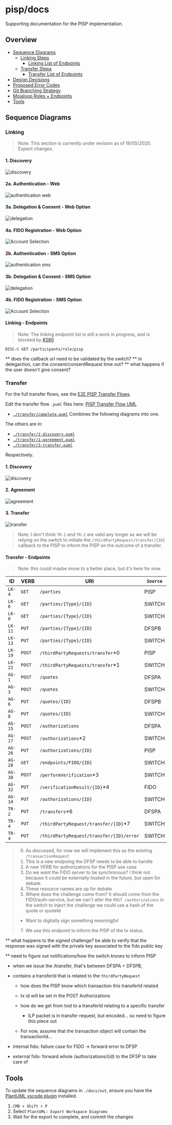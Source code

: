 # pisp/docs

Supporting documentation for the PISP implementation.

## Overview
- [Sequence Diagrams](#sequence-diagrams)
  - [Linking Steps](#linking)
      - [Linking List of Endpoints](#linking---endpoints)
  - [Transfer Steps](#transfer)
    - [Transfer List of Endpoints](#transfer---endpoints)
- [Design Decisions](./design-decisions/README.md)
- [Proposed Error Codes](./error_codes.md)
- [Git Branching Strategy](./git_branching.md)
- [Mojaloop Roles + Endpoints](./roles_and_endpoints.md)
- [Tools](#tools)

## Sequence Diagrams

### Linking

> Note: This section is currently under revision as of 19/05/2020. Expect changes.

#### 1. Discovery
![discovery](./out/linking/1-discovery/PISP%20Linking%20%20Discovery.png)

#### 2a. Authentication - Web
![authentication web](./out/linking/2a-authentication-web/PISP%20Linking%20%20Authentication.png)

#### 3a. Delegation & Consent - Web Option
![delegation](./out/linking/3a-delegation-web/PISP%20Linking%20%20Delegation%20+%20Consent.png)

#### 4a. FIDO Registration - Web Option
![Account Selection](./out/linking/4a-fido-registration-web/PISP%20Linking%20%20Fido%20Enrolment.png)

#### 2b. Authentication - SMS Option
![authentication sms](./out/linking/2b-authentication-sms/PISP%20Linking%20%20Authentication.png)

#### 3b. Delegation & Consent - SMS Option
![delegation](./out/linking/3b-delegation-sms/PISP%20Linking%20%20Delegation%20+%20Consent.png)

#### 4b. FIDO Registration - SMS Option
![Account Selection](./out/linking/4b-fido-registration-sms/PISP%20Linking%20%20Fido%20Enrolment.png)


#### Linking - Endpoints 

> Note: The linking endpoint list is still a work in progress, and is blocked by [#280](https://app.zenhub.com/workspaces/pisp-5e8457b05580fb04a7fd4878/issues/mojaloop/mojaloop/280)

`DISC-C GET /participants/role/pisp`

** does the callback url need to be validated by the switch?
** in delegaction, can the consent/consentRequest time out? 
** what happens if the user doesn't give consent?


### Transfer

For the full transfer flows, see the [E2E PISP Transfer Flows](./out/transfer/complete/PISP%20transfer.png).

Edit the transfer flow `.puml` files here: [PISP Transfer Flow UML](./transfer)
- [`./transfer/complete.puml`](./transfer/complete.puml) Combines the following diagrams into one.

The others are in:
- [`./transfer/1-discovery.puml`](./transfer/1-discovery.puml)
- [`./transfer/1-agreement.puml`](./transfer/1-agreement.puml)
- [`./transfer/3-transfer.puml`](./transfer/3-transfer.puml)

Respectively.


#### 1. Discovery
![discovery](./out/transfer/1-discovery/PISP%20Transfer.png)

#### 2. Agreement

![agreement](./out/transfer/2-agreement/PISP%20Transfer.png)

#### 3. Transfer

![transfer](./out/transfer/3-transfer/PISP%20Transfer.png)

> Note: I don't think `TR-1` and `TR-2` are valid any longer as we will be relying on the switch to initiate the `/thirdPartyRequest/transfer/{ID}` callback to the PISP to inform the PISP on the outcome of a transfer.


#### Transfer - Endpoints 
> Note: this could maybe move to a better place, but it's here for now.

| ID      | VERB              | URI                                       | `Source` | `Destination`  |
| ------- | ----------------- | ----------------------------------------- | ---- | --- |
| `LK-4`  | `GET`             | `/parties`                                | PISP   | SWITCH |
| `LK-6`  | `GET`             | `/parties/{Type}/{ID}`                    | SWITCH | ALS    |
| `LK-8`  | `GET`             | `/parties/{Type}/{ID}`                    | SWITCH | DFSPB  |
| `LK-11` | `PUT`             | `/parties/{Type}/{ID}`                    | DFSPB  | SWITCH |
| `LK-13` | `PUT`             | `/parties/{Type}/{ID}`                    | SWITCH | PISP   |
| `LK-19` | `POST`            | `/thirdPartyRequests/transfer`*0          | PISP   | SWITCH |
| `LK-22` | `POST`            | `/thirdPartyRequests/transfer`*1          | SWITCH | DFSPA  |
| `AG-1`  | `POST`            | `/quotes`                                 | DFSPA  | SWITCH |
| `AG-3`  | `POST`            | `/quotes`                                 | SWITCH | DFSPB  |
| `AG-6`  | `PUT`             | `/quotes/{ID}`                            | DFSPB | SWITCH  |
| `AG-8`  | `PUT`             | `/quotes/{ID}`                            | SWITCH | DFSPA  |
| `AG-15` | `POST`            | `/authorizations`                         | DFSPA  | SWITCH |
| `AG-17` | `POST`            | `/authorizations`*2                       | SWITCH | PISP   |
| `AG-26` | `PUT`             | `/authorizations/{ID}`                    | PISP   | SWITCH |
| `AG-28` | `GET`             | `/endpoints/FIDO/{ID}`                    | SWITCH | ALS?   |
| `AG-30` | `POST`            | `/performVerification`*3                  | SWITCH | FIDO   |
| `AG-32` | `PUT`             | `/verificationResult/{ID}`*4              | FIDO   | SWITCH |
| `AG-34` | `PUT`             | `/authorizations/{ID}`                    | SWITCH | DFSPA  |
| `TR-2`  | `PUT`             | `/transfers`*6                            | DFSPA  | SWITCH |
| `TR-4`  | `PUT`             | `/thirdPartyRequest/transfer/{ID}`*7      | SWITCH | PISP   |
| `TR-4`  | `PUT`             | `/thirdPartyRequest/transfer/{ID}/error`  | SWITCH | PISP   |


> 0. As discussed, for now we will implement this as the existing `/transactionRequest`
> 1. This is a new endpoing the DFSP needs to be able to handle
> 2. A new VERB for authorizations for the PISP use case 
> 3. Do we want the FIDO server to be synchronous? I think not because it could be externally hosted in the future, but open for debate.
> 4. These resource names are up for debate
> 6. Where does the challenge come from? It should come from the FIDO/auth-service, but we can't alter the `POST /authorizations` in the switch to inject the challenge we could use a hash of the quote or quoteId
>  - Want to digitally sign something _meaningful_
> 7. We use this endpoint to inform the PISP of the tx status.

** what happens to the signed challenge? be able to verify that the response was signed with the private key associated to the fido public key


** need to figure out notifications/how the switch _knows_ to inform PISP
- when we issue the /transfer, that's between DFSPA  + DFSPB, 
- contains a transferId that is related to the `thirdPartyRequest`
  - how does the PISP know which transaction this transferId related
  - tx id will be set in the POST Authorizations
  - how do we get from txid to a transferId relating to a specific transfer 
    - ILP packet is in transfer request, but encoded... so need to figure this piece out

  - For now, assume that the transaction object will contain the transactionId...


- internal fido: failure case for FIDO -> forward error to DFSP
- external fido: forward whole /authorizations/{id} to the DFSP to take care of

## Tools

To update the sequence diagrams in `./docs/out`, ensure you have the [PlantUML vscode plugin](https://marketplace.visualstudio.com/items?itemName=jebbs.plantuml&ssr=false#overview) installed.

1. `CMD + Shift + P`
2. Select `PlantUML: Export Workspace Diagrams`
3. Wait for the export to complete, and commit the changes
